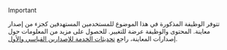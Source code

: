> [!IMPORTANT]
> تتوفر الوظيفة المذكورة في هذا الموضوع للمستخدمين المستهدفين كجزء من إصدار معاينة. المحتوى والوظيفة عرضة للتغيير. للحصول على مزيد من المعلومات حول إصدارات المعاينة، راجع [تحديثات الخدمة للإصدارين القياسي والأول‬](https://docs.microsoft.com/en-us/dynamics365/unified-operations/fin-and-ops/get-started/public-preview-releases).
